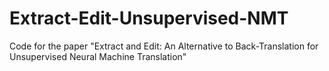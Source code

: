 # Extract-Edit-Unsupervised-NMT
Code for the paper "Extract and Edit: An Alternative to Back-Translation for Unsupervised Neural Machine Translation"
